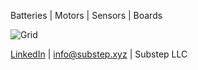 Batteries | Motors | Sensors | Boards

![Grid](https://img.freepik.com/free-vector/dark-background-with-purple-squares_1053-430.jpg) 

[LinkedIn](https://linkedin.com/company/substep)  | info@substep.xyz | Substep LLC 
